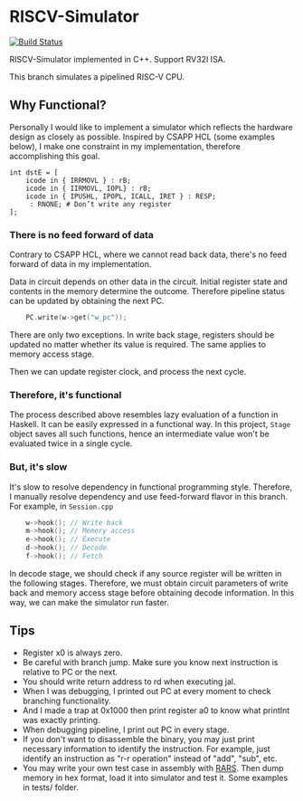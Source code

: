 # RISCV-Simulator

[![Build Status](https://travis-ci.com/skyzh/RISCV-Simulator.svg?branch=pipeline)](https://travis-ci.com/skyzh/RISCV-Simulator)

RISCV-Simulator implemented in C++. Support RV32I ISA.

This branch simulates a pipelined RISC-V CPU.

## Why Functional?

Personally I would like to implement a simulator which reflects the 
hardware design as closely as possible. Inspired by CSAPP HCL (some 
examples below), I make one constraint in my implementation, therefore accomplishing this goal.

```
int dstE = [ 
    icode in { IRRMOVL } : rB; 
    icode in { IIRMOVL, IOPL} : rB; 
    icode in { IPUSHL, IPOPL, ICALL, IRET } : RESP; 
     : RNONE; # Don’t write any register 
];
```

### There is no feed forward of data

Contrary to CSAPP HCL, where we cannot read back data, there's no 
feed forward of data in my implementation.

Data in circuit depends on other data in the circuit. Initial register state
and contents in the memory determine the outcome. Therefore pipeline status
can be updated by obtaining the next PC.

```cpp
    PC.write(w->get("w_pc"));
```

There are only two exceptions. In write back stage, registers
should be updated no matter whether its value is required. The
same applies to memory access stage.

Then we can update register clock, and process the next cycle.

### Therefore, it's functional

The process described above resembles lazy evaluation of a function
in Haskell. It can be easily expressed in a functional way. In this
project, `Stage` object saves all such functions, hence an intermediate
value won't be evaluated twice in a single cycle.

### But, it's slow

It's slow to resolve dependency in functional programming style. Therefore,
I manually resolve dependency and use feed-forward flavor in this branch.
For example, in `Session.cpp`

```cpp
    w->hook(); // Write back
    m->hook(); // Memory access
    e->hook(); // Execute
    d->hook(); // Decode
    f->hook(); // Fetch
```

In decode stage, we should check if any source register will be written in the
following stages. Therefore, we must obtain circuit parameters of write back
and memory access stage before obtaining decode information. In this way,
we can make the simulator run faster.

## Tips

* Register x0 is always zero.
* Be careful with branch jump. Make sure you know next instruction is relative to PC or the next.
* You should write return address to rd when executing jal.
* When I was debugging, I printed out PC at every moment to check branching functionality.
* And I made a trap at 0x1000 then print register a0 to know what printInt was exactly printing.
* When debugging pipeline, I print out PC in every stage.
* If you don't want to disassemble the binary, you may just print necessary information to identify the instruction.
  For example, just identify an instruction as "r-r operation" instead of "add", "sub", etc.
* You may write your own test case in assembly with [RARS](https://github.com/TheThirdOne/rars).
  Then dump memory in hex format, load it into simulator and test it. Some examples in tests/ folder.
